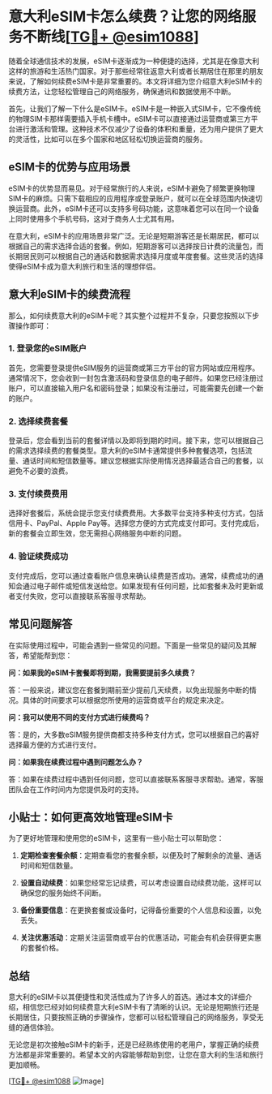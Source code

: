 # 意大利eSIM卡怎么续费？让您的网络服务不断线[[TG💪+ @esim1088](https://t.me/s/esim1088)]

随着全球通信技术的发展，eSIM卡逐渐成为一种便捷的选择，尤其是在像意大利这样的旅游和生活热门国家。对于那些经常往返意大利或者长期居住在那里的朋友来说，了解如何续费eSIM卡是非常重要的。本文将详细为您介绍意大利eSIM卡的续费方法，让您轻松管理自己的网络服务，确保通讯和数据使用不中断。

首先，让我们了解一下什么是eSIM卡。eSIM卡是一种嵌入式SIM卡，它不像传统的物理SIM卡那样需要插入手机卡槽中。eSIM卡可以直接通过运营商或第三方平台进行激活和管理。这种技术不仅减少了设备的体积和重量，还为用户提供了更大的灵活性，比如可以在多个国家和地区轻松切换运营商的服务。

## eSIM卡的优势与应用场景

eSIM卡的优势显而易见。对于经常旅行的人来说，eSIM卡避免了频繁更换物理SIM卡的麻烦。只需下载相应的应用程序或登录账户，就可以在全球范围内快速切换运营商。此外，eSIM卡还可以支持多号码功能，这意味着您可以在同一个设备上同时使用多个手机号码，这对于商务人士尤其有用。

在意大利，eSIM卡的应用场景非常广泛。无论是短期游客还是长期居民，都可以根据自己的需求选择合适的套餐。例如，短期游客可以选择按日计费的流量包，而长期居民则可以根据自己的通话和数据需求选择月度或年度套餐。这些灵活的选择使得eSIM卡成为意大利旅行和生活的理想伴侣。

## 意大利eSIM卡的续费流程

那么，如何续费意大利的eSIM卡呢？其实整个过程并不复杂，只要您按照以下步骤操作即可：

### 1. 登录您的eSIM账户

首先，您需要登录提供eSIM服务的运营商或第三方平台的官方网站或应用程序。通常情况下，您会收到一封包含激活码和登录信息的电子邮件。如果您已经注册过账户，可以直接输入用户名和密码登录；如果没有注册过，可能需要先创建一个新的账户。

### 2. 选择续费套餐

登录后，您会看到当前的套餐详情以及即将到期的时间。接下来，您可以根据自己的需求选择续费的套餐类型。意大利的eSIM卡通常提供多种套餐选项，包括流量、通话时间和短信数量等。建议您根据实际使用情况选择最适合自己的套餐，以避免不必要的浪费。

### 3. 支付续费费用

选择好套餐后，系统会提示您支付续费费用。大多数平台支持多种支付方式，包括信用卡、PayPal、Apple Pay等。选择您方便的方式完成支付即可。支付完成后，新的套餐会立即生效，您无需担心网络服务中断的问题。

### 4. 验证续费成功

支付完成后，您可以通过查看账户信息来确认续费是否成功。通常，续费成功的通知会通过电子邮件或短信发送给您。如果发现有任何问题，比如套餐未及时更新或者支付失败，您可以直接联系客服寻求帮助。

## 常见问题解答

在实际使用过程中，可能会遇到一些常见的问题。下面是一些常见的疑问及其解答，希望能帮到您：

**问：如果我的eSIM卡套餐即将到期，我需要提前多久续费？**

答：一般来说，建议您在套餐到期前至少提前几天续费，以免出现服务中断的情况。具体的时间要求可以根据您所使用的运营商或平台的规定来决定。

**问：我可以使用不同的支付方式进行续费吗？**

答：是的，大多数eSIM服务提供商都支持多种支付方式，您可以根据自己的喜好选择最方便的方式进行支付。

**问：如果我在续费过程中遇到问题怎么办？**

答：如果在续费过程中遇到任何问题，您可以直接联系客服寻求帮助。通常，客服团队会在工作时间内为您提供及时的支持。

## 小贴士：如何更高效地管理eSIM卡

为了更好地管理和使用您的eSIM卡，这里有一些小贴士可以帮助您：

1. **定期检查套餐余额**：定期查看您的套餐余额，以便及时了解剩余的流量、通话时间和短信数量。
   
2. **设置自动续费**：如果您经常忘记续费，可以考虑设置自动续费功能，这样可以确保您的服务始终不间断。

3. **备份重要信息**：在更换套餐或设备时，记得备份重要的个人信息和设置，以免丢失。

4. **关注优惠活动**：定期关注运营商或平台的优惠活动，可能会有机会获得更实惠的套餐价格。

## 总结

意大利的eSIM卡以其便捷性和灵活性成为了许多人的首选。通过本文的详细介绍，相信您已经对如何续费意大利eSIM卡有了清晰的认识。无论是短期旅行还是长期居住，只要按照正确的步骤操作，您都可以轻松管理自己的网络服务，享受无缝的通信体验。

无论您是初次接触eSIM卡的新手，还是已经熟练使用的老用户，掌握正确的续费方法都是非常重要的。希望本文的内容能够帮助到您，让您在意大利的生活和旅行更加顺畅。

[[TG💪+ @esim1088](https://t.me/s/esim1088) ![Image](https://i.postimg.cc/4NQfJmqS/Snipaste-2025-05-13-00-14-12.png)]